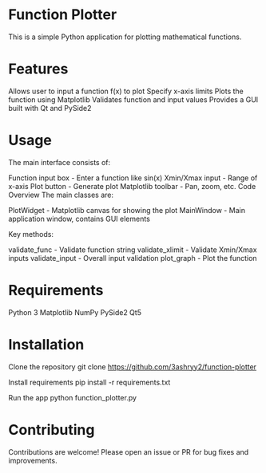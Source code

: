 # Function Plotter
This is a simple Python application for plotting mathematical functions.

# Features
Allows user to input a function f(x) to plot
Specify x-axis limits
Plots the function using Matplotlib
Validates function and input values
Provides a GUI built with Qt and PySide2

# Usage

The main interface consists of:

Function input box - Enter a function like sin(x)
Xmin/Xmax input - Range of x-axis
Plot button - Generate plot
Matplotlib toolbar - Pan, zoom, etc.
Code Overview
The main classes are:

PlotWidget - Matplotlib canvas for showing the plot
MainWindow - Main application window, contains GUI elements

Key methods:

validate_func - Validate function string
validate_xlimit - Validate Xmin/Xmax inputs
validate_input - Overall input validation
plot_graph - Plot the function

# Requirements
Python 3
Matplotlib
NumPy
PySide2
Qt5
# Installation

Clone the repository
git clone https://github.com/3ashryy2/function-plotter


Install requirements
pip install -r requirements.txt

Run the app
python function_plotter.py

# Contributing
Contributions are welcome! Please open an issue or PR for bug fixes and improvements.



